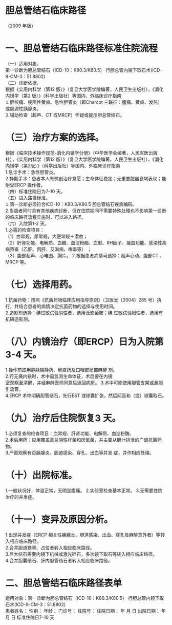 # 胆总管结石临床路径  
（2009 年版）  
# 一、胆总管结石临床路径标准住院流程  
（一）适用对象。  
第一诊断为胆总管结石（ICD-10：K80.3/K80.5） 行胆总管内镜下取石术(ICD-9-CM-3：51.8802)  
（二）诊断依据。  
根据《实用内科学（第12 版）》（复旦大学医学院编著，人民卫生出版社），《消化内镜学（第2 版）》（科学出版社）等国内、外临床诊疗指南  
⒈胆绞痛、梗阻性黄疸、急性胆管炎（即Charcot 三联征：腹痛、黄疸、发热）或胆源性胰腺炎。  
⒉辅助检查（超声、CT 或MRCP）怀疑或提示胆总管结石。  
# （三）治疗方案的选择。  
根据《临床技术操作规范-消化内镜学分册》（中华医学会编著，人民军医出版社），《实用内科学（第12 版）》（复旦大学医学院编著，人民卫生出版社），《消化内镜学（第2版）》（科学出版社）等国内、外临床诊疗指南  
1.急诊手术：急性胆管炎。  
2.择期手术：患者本人有微创治疗意愿；生命体征稳定；无重要脏器衰竭表现；能耐受ERCP 操作者。  
（四）标准住院日为7-10 天。  
（五）进入路径标准。  
⒈第一诊断必须符合ICD-10：K80.3/K80.5 胆总管结石疾病编码。  
2.当患者同时具有其他疾病诊断，但在住院期间不需要特殊处理也不影响第一诊断的临床路径流程实施时，可以进入路径。  
（六）入院第1-2 天。  
1.必需的检查项目：  
（1）血常规，尿常规，大便常规＋潜血；  
（2）肝肾功能、电解质、血糖、血淀粉酶、血型、RH因子、凝血功能、感染性疾病筛查（乙肝、丙肝、艾滋病、梅毒等） ；  
（3）腹部超声、心电图、胸片。 2.根据患者病情可选择：超声心动、腹部CT 、MRCP 等。  
# （七）选择用药。  
1.抗菌药物：按照《抗菌药物临床应用指导原则》（卫医发〔2004〕285 号）执行，并结合患者的病情决定抗菌药物的选择与使用时间。  
2.造影剂选择：碘过敏试验阴性者，选用泛影葡胺；碘 过敏试验阳性者，选用有机碘造影剂。  
# （八）内镜治疗（即ERCP）日为入院第3-4 天。  
1.操作前应用静脉镇静药、解痉药及口咽部局部麻醉 剂。  
2.行无痛内镜时，术中需监测生命体征，术后要在内镜  
室观察至清醒，并经麻醉医师同意后返回病房。 3.术中可能使用胆管支架或鼻胆引流管。  
4.ERCP 术中明确胆管结石，先行EST 或球囊扩张，然后网篮和（或）球囊取石。  
# （九）治疗后住院恢复3 天。  
1.必须复查的检查项目：血常规、肝肾功能、电解质、血淀粉酶。  
2.术后用药：应用覆盖革兰阴性杆菌和厌氧菌，并主要从胆汁排泄的广谱抗菌药物。  
3.严密观察有否胰腺炎、胆道感染、穿孔、出血等并发 症，并作相应处理。  
# （十）出院标准。  
1.一般状况好，体温正常，无明显腹痛。 2.实验室检查基本正常。 3.无需要住院治疗的并发症。  
# （十一）变异及原因分析。  
1.出现并发症（ERCP 相关性胰腺炎、胆道感染、出血、穿孔及麻醉意外者）等转入相应临床路径。  
2.合并胆道狭窄、占位者转入相应临床路径。  
3.巨大结石需要内镜下机械或激光碎石，多次镜下取石等转入相应临床路径。  
4.合并胆囊结石、肝内胆管结石者转入相应临床路径。  
# 二、胆总管结石临床路径表单  
适用对象：第一诊断为胆总管结石（ICD-10：K80.3/K80.5） 行胆总管内镜下取石术(ICD-9-CM-3：51.8802)  
患者姓名：         性别：    年龄：      门诊号：       住院号：             住院日期：    年  月  日     出院日期：    年   月  日 标准住院日7-10 天  
